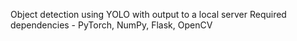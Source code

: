 Object detection using YOLO with output to a local server
Required dependencies - PyTorch, NumPy, Flask, OpenCV


